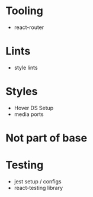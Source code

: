 # Tooling

<!-- - husky -->
  <!-- - ts-configs  -->
  <!-- - vite-config -->
- react-router
<!-- - PR template -->
<!-- - Issue Template -->

# Lints

<!-- - eslint -->
<!-- - prettier -->

- style lints

# Styles

- Hover DS Setup
- media ports

# Not part of base

# Testing

- jest setup / configs
- react-testing library
